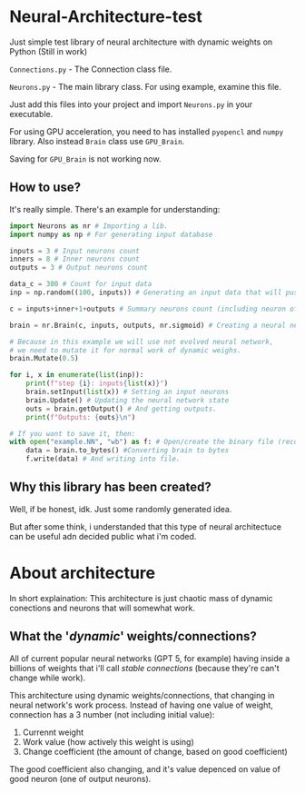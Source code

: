 # Neural-Architecture-test

Just simple test library of neural architecture with dynamic weights on Python (Still in work)

`Connections.py` - The Connection class file.

`Neurons.py` - The main library class. For using example, examine this file.

Just add this files into your project and import `Neurons.py` in your executable.

For using GPU acceleration, you need to has installed `pyopencl` and `numpy` library. Also instead `Brain` class use `GPU_Brain`.

Saving for `GPU_Brain` is not working now.

## How to use?

It's really simple. There's an example for understanding:
```python
import Neurons as nr # Importing a lib.
import numpy as np # For generating input database 

inputs = 3 # Input neurons count
inners = 8 # Inner neurons count
outputs = 3 # Output neurons count

data_c = 300 # Count for input data
inp = np.random((100, inputs)) # Generating an input data that will pushed into our network

c = inputs+inner+1+outputs # Summary neurons count (including neuron of good)

brain = nr.Brain(c, inputs, outputs, nr.sigmoid) # Creating a neural network.

# Because in this example we will use not evolved neural network,
# we need to mutate it for normal work of dynamic weighs.
brain.Mutate(0.5)

for i, x in enumerate(list(inp)):
    print(f"step {i}: inputs{list(x)}")
    brain.setInput(list(x)) # Setting an input neurons
    brain.Update() # Updating the neural network state
    outs = brain.getOutput() # And getting outputs.
    print(f"Outputs: {outs}\n")

# If you want to save it, then:
with open("example.NN", "wb") as f: # Open/create the binary file (recommended '.NN' type of file)
    data = brain.to_bytes() #Converting brain to bytes
    f.write(data) # And writing into file.
```
## Why this library has been created?
Well, if be honest, idk. Just some randomly generated idea.

But after some think, i understanded that this type of neural architectuce can be useful adn decided public what i'm coded.

# About architecture
In short explaination: This architecture is just chaotic mass of dynamic conections and neurons that will somewhat work.
## What the '*dynamic*' weights/connections?
All of current popular neural networks (GPT 5, for example) having inside a billions of weights that i'll call *stable connections* (because they're can't change while work).

This architecture using dynamic weights/connections, that changing in neural network's work process.
Instead of having one value of weight, connection has a 3 number (not including initial value):
1) Currennt weight
2) Work value (how actively this weight is using)
3) Change coefficient (the amount of change, based on good coefficient)

The good coefficient also changing, and it's value depenced on value of good neuron (one of output neurons).
